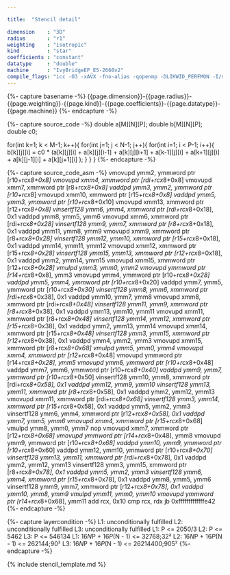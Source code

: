 ```yaml
---

title:  "Stencil detail"

dimension    : "3D"
radius       : "r1"
weighting    : "isotropic"
kind         : "star"
coefficients : "constant"
datatype     : "double"
machine      : "IvyBridgeEP_E5-2660v2"
compile_flags: "icc -O3 -xAVX -fno-alias -qopenmp -DLIKWID_PERFMON -I/mnt/opt/likwid-4.3.2/include -L/mnt/opt/likwid-4.3.2/lib -I./stempel/stempel/headers/ ./stempel/headers/timing.c ./stempel/headers/dummy.c solar_compilable.c -o stencil -llikwid"
---
```


{%- capture basename -%}
{{page.dimension}}-{{page.radius}}-{{page.weighting}}-{{page.kind}}-{{page.coefficients}}-{{page.datatype}}-{{page.machine}}
{%- endcapture -%}

{%- capture source_code -%}
double a[M][N][P];
double b[M][N][P];
double c0;

for(int k=1; k < M-1; k++){
  for(int j=1; j < N-1; j++){
    for(int i=1; i < P-1; i++){
      b[k][j][i] = c0 * (a[k][j][i]
        + a[k][j][i-1] + a[k][j][i+1]
        + a[k-1][j][i] + a[k+1][j][i]
        + a[k][j-1][i] + a[k][j+1][i]
        );
    }
  }
}
{%- endcapture -%}

{%- capture source_code_asm -%}
vmovupd ymm2, ymmword ptr [r10+rcx*8+0x8]
vmovupd xmm4, xmmword ptr [rdi+rcx*8+0x8]
vmovupd xmm7, xmmword ptr [r8+rcx*8+0x8]
vaddpd ymm3, ymm2, ymmword ptr [r10+rcx*8]
vmovupd xmm10, xmmword ptr [r15+rcx*8+0x8]
vaddpd ymm5, ymm3, ymmword ptr [r10+rcx*8+0x10]
vmovupd xmm13, xmmword ptr [r12+rcx*8+0x8]
vinsertf128 ymm6, ymm4, xmmword ptr [rdi+rcx*8+0x18], 0x1
vaddpd ymm8, ymm5, ymm6
vmovupd xmm6, xmmword ptr [rdi+rcx*8+0x28]
vinsertf128 ymm9, ymm7, xmmword ptr [r8+rcx*8+0x18], 0x1
vaddpd ymm11, ymm8, ymm9
vmovupd xmm9, xmmword ptr [r8+rcx*8+0x28]
vinsertf128 ymm12, ymm10, xmmword ptr [r15+rcx*8+0x18], 0x1
vaddpd ymm14, ymm11, ymm12
vmovupd xmm12, xmmword ptr [r15+rcx*8+0x28]
vinsertf128 ymm15, ymm13, xmmword ptr [r12+rcx*8+0x18], 0x1
vaddpd ymm2, ymm14, ymm15
vmovupd xmm15, xmmword ptr [r12+rcx*8+0x28]
vmulpd ymm3, ymm0, ymm2
vmovupd ymmword ptr [r14+rcx*8+0x8], ymm3
vmovupd ymm4, ymmword ptr [r10+rcx*8+0x28]
vaddpd ymm5, ymm4, ymmword ptr [r10+rcx*8+0x20]
vaddpd ymm7, ymm5, ymmword ptr [r10+rcx*8+0x30]
vinsertf128 ymm8, ymm6, xmmword ptr [rdi+rcx*8+0x38], 0x1
vaddpd ymm10, ymm7, ymm8
vmovupd xmm8, xmmword ptr [rdi+rcx*8+0x48]
vinsertf128 ymm11, ymm9, xmmword ptr [r8+rcx*8+0x38], 0x1
vaddpd ymm13, ymm10, ymm11
vmovupd xmm11, xmmword ptr [r8+rcx*8+0x48]
vinsertf128 ymm14, ymm12, xmmword ptr [r15+rcx*8+0x38], 0x1
vaddpd ymm2, ymm13, ymm14
vmovupd xmm14, xmmword ptr [r15+rcx*8+0x48]
vinsertf128 ymm3, ymm15, xmmword ptr [r12+rcx*8+0x38], 0x1
vaddpd ymm4, ymm2, ymm3
vmovupd xmm15, xmmword ptr [r8+rcx*8+0x68]
vmulpd ymm5, ymm0, ymm4
vmovupd xmm4, xmmword ptr [r12+rcx*8+0x48]
vmovupd ymmword ptr [r14+rcx*8+0x28], ymm5
vmovupd ymm6, ymmword ptr [r10+rcx*8+0x48]
vaddpd ymm7, ymm6, ymmword ptr [r10+rcx*8+0x40]
vaddpd ymm9, ymm7, ymmword ptr [r10+rcx*8+0x50]
vinsertf128 ymm10, ymm8, xmmword ptr [rdi+rcx*8+0x58], 0x1
vaddpd ymm12, ymm9, ymm10
vinsertf128 ymm13, ymm11, xmmword ptr [r8+rcx*8+0x58], 0x1
vaddpd ymm2, ymm12, ymm13
vmovupd xmm11, xmmword ptr [rdi+rcx*8+0x68]
vinsertf128 ymm3, ymm14, xmmword ptr [r15+rcx*8+0x58], 0x1
vaddpd ymm5, ymm2, ymm3
vinsertf128 ymm6, ymm4, xmmword ptr [r12+rcx*8+0x58], 0x1
vaddpd ymm7, ymm5, ymm6
vmovupd xmm4, xmmword ptr [r15+rcx*8+0x68]
vmulpd ymm8, ymm0, ymm7
nop
vmovupd xmm7, xmmword ptr [r12+rcx*8+0x68]
vmovupd ymmword ptr [r14+rcx*8+0x48], ymm8
vmovupd ymm9, ymmword ptr [r10+rcx*8+0x68]
vaddpd ymm10, ymm9, ymmword ptr [r10+rcx*8+0x60]
vaddpd ymm12, ymm10, ymmword ptr [r10+rcx*8+0x70]
vinsertf128 ymm13, ymm11, xmmword ptr [rdi+rcx*8+0x78], 0x1
vaddpd ymm2, ymm12, ymm13
vinsertf128 ymm3, ymm15, xmmword ptr [r8+rcx*8+0x78], 0x1
vaddpd ymm5, ymm2, ymm3
vinsertf128 ymm6, ymm4, xmmword ptr [r15+rcx*8+0x78], 0x1
vaddpd ymm8, ymm5, ymm6
vinsertf128 ymm9, ymm7, xmmword ptr [r12+rcx*8+0x78], 0x1
vaddpd ymm10, ymm8, ymm9
vmulpd ymm11, ymm0, ymm10
vmovupd ymmword ptr [r14+rcx*8+0x68], ymm11
add rcx, 0x10
cmp rcx, rdx
jb 0xfffffffffffffe42
{%- endcapture -%}

{%- capture layercondition -%}
L1: unconditionally fulfilled
L2: unconditionally fulfilled
L3: unconditionally fulfilled
L1: P <= 2050/3
L2: P <= 5462
L3: P <= 546134
L1: 16*N*P + 16*P*(N - 1) <= 32768;32²
L2: 16*N*P + 16*P*(N - 1) <= 262144;90²
L3: 16*N*P + 16*P*(N - 1) <= 26214400;905²
{%- endcapture -%}

{% include stencil_template.md %}

